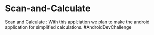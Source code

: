 # Scan-and-Calculate
Scan and Calculate : With this applciation we plan to make the android application for simplified calculations.   #AndroidDevChallenge
